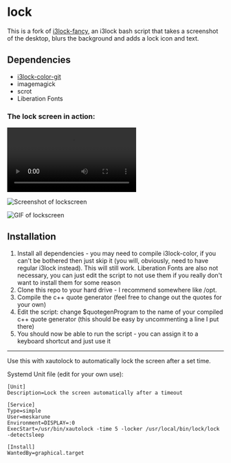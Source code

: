 lock
============

This is a fork of [i3lock-fancy](https://github.com/meskarune/i3lock-fancy), an i3lock bash script that takes a screenshot of the desktop, blurs the background and adds a lock icon and text.

Dependencies
------------
* [i3lock-color-git](https://github.com/eBrnd/i3lock-color)
* imagemagick
* scrot
* Liberation Fonts

###         The lock screen in action:

![lockscreen video](https://d1wst0behutosd.cloudfront.net/videos/7115111/18263831.480p.mp4?Expires=1453764850&Signature=BZpQoVzanOd9bEf9jnKUBJFz88lakUU2qdq9Xr6OuIHjB~Z941oQMi0sTy5dKZoS0JwynZNhLtMK5J0p163aOF7A9bfqTCJ-yNSkEC~M7QbRu2tDUDhMIWSm3YsoN0tKQQc59dD1q2B3kxvHJVc5XZ16JDm~BJtUSel-M5k8vOsxTkOMHsoHcNp~D~3WGmwwhF-xIoy9IXvv5hjC1fD3E3NkORFb8a8x7DdjRJZsu04G7BLcIasYVV7iU~XkQLqX6PPveZOXL~wtfIQMcjKFkLmWRuJ4ICtzZHe~OKW2f3wTwhDoJu0cXkmfmOTQ3AIK0P9op8FTgiO1-3SCBlPabw__&Key-Pair-Id=APKAJJ6WELAPEP47UKWQ)

![Screenshot of lockscreen](https://raw.githubusercontent.com/expectocode/lock/master/demonstrations/screenshot.png)

![GIF of lockscreen](https://raw.githubusercontent.com/expectocode/lock/master/demonstrations/optimized_demo.gif)

Installation
------------
1. Install all dependencies - you may need to compile i3lock-color, if you can't be bothered then just skip it (you will, obviously, need to have regular i3lock instead). This will still work. Liberation Fonts are also not necessary, you can just edit the script to not use them if you really don't want to install them for some reason
2. Clone this repo to your hard drive - I recommend somewhere like /opt.
3. Compile the c++ quote generator (feel free to change out the quotes for your own)
4. Edit the script: change $quotegenProgram to the name of your compiled c++ quote generator (this should be easy by uncommenting a line I put there)
5. You should now be able to run the script - you can assign it to a keyboard shortcut and just use it


------------
 
Use this with xautolock to automatically lock the screen after a set time.

Systemd Unit file (edit for your own use):

    [Unit]
    Description=Lock the screen automatically after a timeout
    
    [Service]
    Type=simple
    User=meskarune
    Environment=DISPLAY=:0
    ExecStart=/usr/bin/xautolock -time 5 -locker /usr/local/bin/lock/lock -detectsleep
    
    [Install]
    WantedBy=graphical.target
